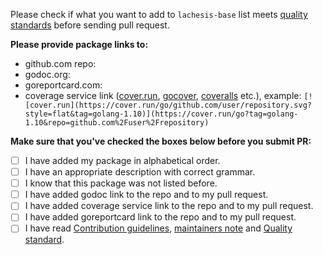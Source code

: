 Please check if what you want to add to `lachesis-base` list meets [quality standards](https://github.com/making-choice-personal/lachesis-base/blob/master/CONTRIBUTING.md#quality-standard) before sending pull request.

**Please provide package links to:**

- github.com repo:
- godoc.org:
- goreportcard.com:
- coverage service link ([cover.run](https://cover.run/), [gocover](http://gocover.io/), [coveralls](https://coveralls.io/) etc.), example: `[![cover.run](https://cover.run/go/github.com/user/repository.svg?style=flat&tag=golang-1.10)](https://cover.run/go?tag=golang-1.10&repo=github.com%2Fuser%2Frepository)`

**Make sure that you've checked the boxes below before you submit PR:**
- [ ] I have added my package in alphabetical order.
- [ ] I have an appropriate description with correct grammar.
- [ ] I know that this package was not listed before.
- [ ] I have added godoc link to the repo and to my pull request.
- [ ] I have added coverage service link to the repo and to my pull request.
- [ ] I have added goreportcard link to the repo and to my pull request.
- [ ] I have read [Contribution guidelines](https://github.com/making-choice-personal/lachesis-base/blob/master/CONTRIBUTING.md#contribution-guidelines), [maintainers note](https://github.com/making-choice-personal/lachesis-base/blob/master/CONTRIBUTING.md#maintainers) and [Quality standard](https://github.com/making-choice-personal/lachesis-base/blob/master/CONTRIBUTING.md#quality-standard).
